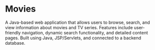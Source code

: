 # Movies
A Java-based web application that allows users to browse, search, and view information about movies and TV series. Features include user-friendly navigation, dynamic search functionality, and detailed content pages. Built using Java, JSP/Servlets, and connected to a backend database.
